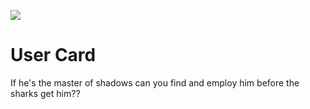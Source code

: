 ![](https://github.com/lisabroadhead/dojo/blob/main/CSS/userCard/userCard.png)

# User Card

If he's the master of shadows can you find and employ him before the sharks get him??
